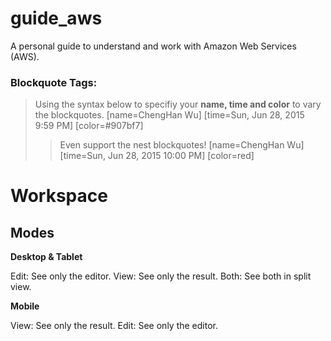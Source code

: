 # guide_aws
A personal guide to understand and work with Amazon Web Services (AWS).

### Blockquote Tags:
> Using the syntax below to specifiy your **name, time and color** to vary the blockquotes.
> [name=ChengHan Wu] [time=Sun, Jun 28, 2015 9:59 PM] [color=#907bf7]
> > Even support the nest blockquotes!
> > [name=ChengHan Wu] [time=Sun, Jun 28, 2015 10:00 PM] [color=red]

Workspace
===
## Modes
**Desktop & Tablet**

<i class="fa fa-pencil fa-fw"></i> Edit: See only the editor.
<i class="fa fa-eye fa-fw"></i> View: See only the result.
<i class="fa fa-columns fa-fw"></i> Both: See both in split view.

**Mobile**

<i class="fa fa-eye fa-fw"></i> View: See only the result.
<i class="fa fa-pencil fa-fw"></i> Edit: See only the editor.
